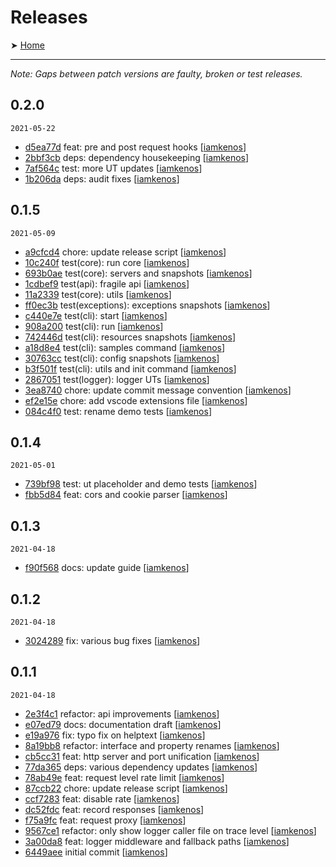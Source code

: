 # Releases

➤ [Home](../README.md)

---

_Note: Gaps between patch versions are faulty, broken or test releases._

## 0.2.0

`2021-05-22`

- [d5ea77d](https://github.com//iamkenos/fragile/commit/d5ea77d) feat: pre and post request hooks [[iamkenos](https://github.com/iamkenos)]
- [2bbf3cb](https://github.com//iamkenos/fragile/commit/2bbf3cb) deps: dependency housekeeping [[iamkenos](https://github.com/iamkenos)]
- [7af564c](https://github.com//iamkenos/fragile/commit/7af564c) test: more UT updates [[iamkenos](https://github.com/iamkenos)]
- [1b206da](https://github.com//iamkenos/fragile/commit/1b206da) deps: audit fixes [[iamkenos](https://github.com/iamkenos)]

## 0.1.5

`2021-05-09`

- [a9cfcd4](https://github.com//iamkenos/fragile/commit/a9cfcd4) chore: update release script [[iamkenos](https://github.com/iamkenos)]
- [10c240f](https://github.com//iamkenos/fragile/commit/10c240f) test(core): run core [[iamkenos](https://github.com/iamkenos)]
- [693b0ae](https://github.com//iamkenos/fragile/commit/693b0ae) test(core): servers and snapshots [[iamkenos](https://github.com/iamkenos)]
- [1cdbef9](https://github.com//iamkenos/fragile/commit/1cdbef9) test(api): fragile api [[iamkenos](https://github.com/iamkenos)]
- [11a2339](https://github.com//iamkenos/fragile/commit/11a2339) test(core): utils [[iamkenos](https://github.com/iamkenos)]
- [ff0ec3b](https://github.com//iamkenos/fragile/commit/ff0ec3b) test(exceptions): exceptions snapshots [[iamkenos](https://github.com/iamkenos)]
- [c440e7e](https://github.com//iamkenos/fragile/commit/c440e7e) test(cli): start [[iamkenos](https://github.com/iamkenos)]
- [908a200](https://github.com//iamkenos/fragile/commit/908a200) test(cli): run [[iamkenos](https://github.com/iamkenos)]
- [742446d](https://github.com//iamkenos/fragile/commit/742446d) test(cli): resources snapshots [[iamkenos](https://github.com/iamkenos)]
- [a18d8e4](https://github.com//iamkenos/fragile/commit/a18d8e4) test(cli): samples command [[iamkenos](https://github.com/iamkenos)]
- [30763cc](https://github.com//iamkenos/fragile/commit/30763cc) test(cli): config snapshots [[iamkenos](https://github.com/iamkenos)]
- [b3f501f](https://github.com//iamkenos/fragile/commit/b3f501f) test(cli): utils and init command [[iamkenos](https://github.com/iamkenos)]
- [2867051](https://github.com//iamkenos/fragile/commit/2867051) test(logger): logger UTs [[iamkenos](https://github.com/iamkenos)]
- [3ea8740](https://github.com//iamkenos/fragile/commit/3ea8740) chore: update commit message convention [[iamkenos](https://github.com/iamkenos)]
- [ef2e15e](https://github.com//iamkenos/fragile/commit/ef2e15e) chore: add vscode extensions file [[iamkenos](https://github.com/iamkenos)]
- [084c4f0](https://github.com//iamkenos/fragile/commit/084c4f0) test: rename demo tests [[iamkenos](https://github.com/iamkenos)]

## 0.1.4

`2021-05-01`

- [739bf98](https://github.com//iamkenos/fragile/commit/739bf98) test: ut placeholder and demo tests [[iamkenos](https://github.com/iamkenos)]
- [fbb5d84](https://github.com//iamkenos/fragile/commit/fbb5d84) feat: cors and cookie parser [[iamkenos](https://github.com/iamkenos)]

## 0.1.3

`2021-04-18`

- [f90f568](https://github.com//iamkenos/fragile/commit/f90f568) docs: update guide [[iamkenos](https://github.com/iamkenos)]

## 0.1.2

`2021-04-18`

- [3024289](https://github.com//iamkenos/fragile/commit/3024289) fix: various bug fixes [[iamkenos](https://github.com/iamkenos)]

## 0.1.1

`2021-04-18`

- [2e3f4c1](https://github.com//iamkenos/fragile/commit/2e3f4c1) refactor: api improvements [[iamkenos](https://github.com/iamkenos)]
- [e07ed79](https://github.com//iamkenos/fragile/commit/e07ed79) docs: documentation draft [[iamkenos](https://github.com/iamkenos)]
- [e19a976](https://github.com//iamkenos/fragile/commit/e19a976) fix: typo fix on helptext [[iamkenos](https://github.com/iamkenos)]
- [8a19bb8](https://github.com//iamkenos/fragile/commit/8a19bb8) refactor: interface and property renames [[iamkenos](https://github.com/iamkenos)]
- [cb5cc31](https://github.com//iamkenos/fragile/commit/cb5cc31) feat: http server and port unification [[iamkenos](https://github.com/iamkenos)]
- [77da365](https://github.com//iamkenos/fragile/commit/77da365) deps: various dependency updates [[iamkenos](https://github.com/iamkenos)]
- [78ab49e](https://github.com//iamkenos/fragile/commit/78ab49e) feat: request level rate limit [[iamkenos](https://github.com/iamkenos)]
- [87ccb22](https://github.com//iamkenos/fragile/commit/87ccb22) chore: update release script [[iamkenos](https://github.com/iamkenos)]
- [ccf7283](https://github.com//iamkenos/fragile/commit/ccf7283) feat: disable rate [[iamkenos](https://github.com/iamkenos)]
- [dc52fdc](https://github.com//iamkenos/fragile/commit/dc52fdc) feat: record responses [[iamkenos](https://github.com/iamkenos)]
- [f75a9fc](https://github.com//iamkenos/fragile/commit/f75a9fc) feat: request proxy [[iamkenos](https://github.com/iamkenos)]
- [9567ce1](https://github.com//iamkenos/fragile/commit/9567ce1) refactor: only show logger caller file on trace level [[iamkenos](https://github.com/iamkenos)]
- [3a00da8](https://github.com//iamkenos/fragile/commit/3a00da8) feat: logger middleware and fallback paths [[iamkenos](https://github.com/iamkenos)]
- [6449aee](https://github.com//iamkenos/fragile/commit/6449aee) initial commit [[iamkenos](https://github.com/iamkenos)]

